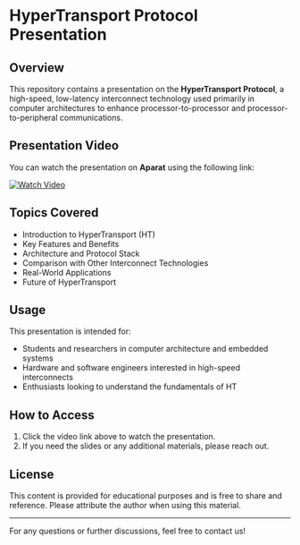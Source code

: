 # HyperTransport Protocol Presentation

## Overview
This repository contains a presentation on the **HyperTransport Protocol**, a high-speed, low-latency interconnect technology used primarily in computer architectures to enhance processor-to-processor and processor-to-peripheral communications.

## Presentation Video
You can watch the presentation on **Aparat** using the following link:

[![Watch Video](https://img.shields.io/badge/Watch%20on-Aparat-red)](https://aparat.com/v/uaw2674)

## Topics Covered
- Introduction to HyperTransport (HT)
- Key Features and Benefits
- Architecture and Protocol Stack
- Comparison with Other Interconnect Technologies
- Real-World Applications
- Future of HyperTransport

## Usage
This presentation is intended for:
- Students and researchers in computer architecture and embedded systems
- Hardware and software engineers interested in high-speed interconnects
- Enthusiasts looking to understand the fundamentals of HT

## How to Access
1. Click the video link above to watch the presentation.
2. If you need the slides or any additional materials, please reach out.

## License
This content is provided for educational purposes and is free to share and reference. Please attribute the author when using this material.

---
For any questions or further discussions, feel free to contact us!
